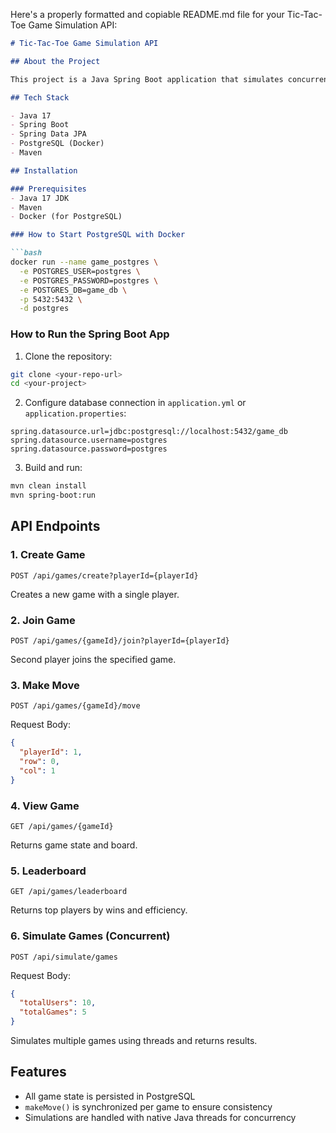 Here's a properly formatted and copiable README.md file for your Tic-Tac-Toe Game Simulation API:

```markdown
# Tic-Tac-Toe Game Simulation API

## About the Project

This project is a Java Spring Boot application that simulates concurrent Tic-Tac-Toe games between multiple players. It supports creating games, joining games, making valid moves, tracking wins and efficiency, and simulating bulk games using Java threads.

## Tech Stack

- Java 17
- Spring Boot
- Spring Data JPA
- PostgreSQL (Docker)
- Maven

## Installation

### Prerequisites
- Java 17 JDK
- Maven
- Docker (for PostgreSQL)

### How to Start PostgreSQL with Docker

```bash
docker run --name game_postgres \
  -e POSTGRES_USER=postgres \
  -e POSTGRES_PASSWORD=postgres \
  -e POSTGRES_DB=game_db \
  -p 5432:5432 \
  -d postgres
```

### How to Run the Spring Boot App

1. Clone the repository:
```bash
git clone <your-repo-url>
cd <your-project>
```

2. Configure database connection in `application.yml` or `application.properties`:
```properties
spring.datasource.url=jdbc:postgresql://localhost:5432/game_db
spring.datasource.username=postgres
spring.datasource.password=postgres
```

3. Build and run:
```bash
mvn clean install
mvn spring-boot:run
```

## API Endpoints

### 1. Create Game
```
POST /api/games/create?playerId={playerId}
```
Creates a new game with a single player.

### 2. Join Game
```
POST /api/games/{gameId}/join?playerId={playerId}
```
Second player joins the specified game.

### 3. Make Move
```
POST /api/games/{gameId}/move
```
Request Body:
```json
{
  "playerId": 1,
  "row": 0,
  "col": 1
}
```

### 4. View Game
```
GET /api/games/{gameId}
```
Returns game state and board.

### 5. Leaderboard
```
GET /api/games/leaderboard
```
Returns top players by wins and efficiency.

### 6. Simulate Games (Concurrent)
```
POST /api/simulate/games
```
Request Body:
```json
{
  "totalUsers": 10,
  "totalGames": 5
}
```
Simulates multiple games using threads and returns results.

## Features

- All game state is persisted in PostgreSQL
- `makeMove()` is synchronized per game to ensure consistency
- Simulations are handled with native Java threads for concurrency
```